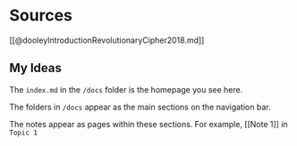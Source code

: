 # Sources
[[@dooleyIntroductionRevolutionaryCipher2018.md]]

## My Ideas

The `index.md` in the `/docs` folder is the homepage you see here.

The folders in `/docs` appear as the main sections on the navigation bar.

The notes appear as pages within these sections. For example, [[Note 1]] in `Topic 1`


